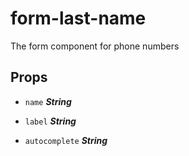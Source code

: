 
# form-last-name
The form component for phone numbers

## Props


- `name` ***String***

  

- `label` ***String***

  

- `autocomplete` ***String***

  








